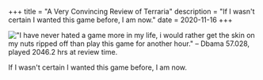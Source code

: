 +++
title = "A Very Convincing Review of Terraria"
description = "If I wasn't certain I wanted this game before, I am now."
date = 2020-11-16
+++

!["I have never hated a game more in my life, i would rather get the skin on my
nuts ripped off than play this game for another hour." – Dbama 57.028, played
2046.2 hrs at review time.](terraria.jpg)

If I wasn't certain I wanted this game before, I am now.
